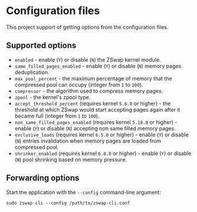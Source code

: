# Configuration files

This project support of getting options from the configuration files.

## Supported options

  * `enabled` - enable (`Y`) or disable (`N`) the ZSwap kernel module.
  * `same_filled_pages_enabled` - enable (`Y`) or disable (`N`) memory pages deduplication.
  * `max_pool_percent` - the maximum percentage of memory that the compressed pool can occupy (integer from `1` to `100`).
  * `compressor` - the algorithm used to compress memory pages.
  * `zpool` - the kernel's zpool type.
  * `accept_threshold_percent` (requires kernel `5.6.0` or higher) - the threshold at which ZSwap would start accepting pages again after it became full (integer from `1` to `100`).
  * `non_same_filled_pages_enabled` (requires kernel `5.18.0` or higher) - enable (`Y`) or disable (`N`) accepting non same filled memory pages.
  * `exclusive_loads` (requires kernel `6.5.0` or higher) - enable (`Y`) or disable (`N`) entries invalidation when memory pages are loaded from compressed pool.
  * `shrinker_enabled` (requires kernel `6.8.0` or higher) - enable (`Y`) or disable (`N`) pool shrinking based on memory pressure.

## Forwarding options

Start the application with the `--config` command-line argument:

```
sudo zswap-cli --config /path/to/zswap-cli.conf
```
